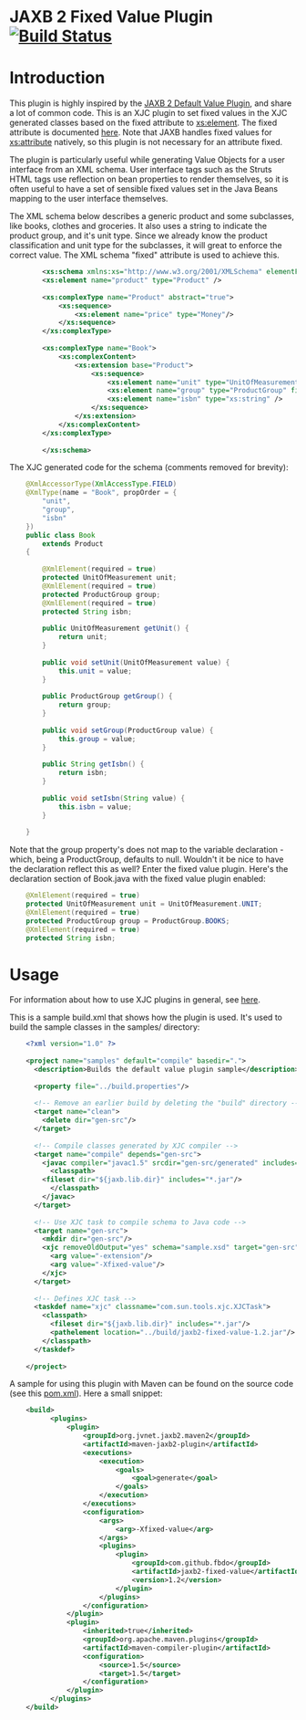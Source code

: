 JAXB 2 Fixed Value Plugin [![Build Status](https://buildhive.cloudbees.com/job/fbdo/job/jaxb2-fixed-value/badge/icon)](https://buildhive.cloudbees.com/job/fbdo/job/jaxb2-fixed-value/)
=================

# Introduction

This plugin is highly inspired by the [JAXB 2 Default Value Plugin](https://java.net/projects/jaxb2-commons/pages/Default-Value), and share a lot of common code. This is an XJC plugin to set fixed values in the XJC generated classes based on the fixed attribute to <xs:element>. The fixed attribute is documented [here](http://www.w3.org/TR/xmlschema-0/#OccurrenceConstraints). Note that JAXB handles fixed values for <xs:attribute> natively, so this plugin is not necessary for an attribute fixed.


The plugin is particularly useful while generating Value Objects for a user interface from an XML schema. User interface tags such as the Struts HTML tags use reflection on bean properties to render themselves, so it is often useful to have a set of sensible fixed values set in the Java Beans mapping to the user interface themselves.

The XML schema below describes a generic product and some subclasses, like books, clothes and groceries. It also uses a string to indicate the product group, and it's unit type. Since we already know the product classification and unit type for the subclasses, it will great to enforce the correct value. The XML schema "fixed" attribute is used to achieve this.

```xml
        <xs:schema xmlns:xs="http://www.w3.org/2001/XMLSchema" elementFormDefault="qualified">
        <xs:element name="product" type="Product" />
        
        <xs:complexType name="Product" abstract="true">
            <xs:sequence>
                <xs:element name="price" type="Money"/>
            </xs:sequence>
        </xs:complexType>
        
        <xs:complexType name="Book">
            <xs:complexContent>
                <xs:extension base="Product">
                    <xs:sequence>
                        <xs:element name="unit" type="UnitOfMeasurement" fixed="unit" />
                        <xs:element name="group" type="ProductGroup" fixed="Books"/>
                        <xs:element name="isbn" type="xs:string" />
                    </xs:sequence>
                </xs:extension>
            </xs:complexContent>
        </xs:complexType>
                
        </xs:schema>
```

The XJC generated code for the schema (comments removed for brevity):


```java
    @XmlAccessorType(XmlAccessType.FIELD)
    @XmlType(name = "Book", propOrder = {
        "unit",
        "group",
        "isbn"
    })
    public class Book
        extends Product
    {
    
        @XmlElement(required = true)
        protected UnitOfMeasurement unit;
        @XmlElement(required = true)
        protected ProductGroup group;
        @XmlElement(required = true)
        protected String isbn;
    
        public UnitOfMeasurement getUnit() {
            return unit;
        }
    
        public void setUnit(UnitOfMeasurement value) {
            this.unit = value;
        }
    
        public ProductGroup getGroup() {
            return group;
        }
    
        public void setGroup(ProductGroup value) {
            this.group = value;
        }
    
        public String getIsbn() {
            return isbn;
        }
    
        public void setIsbn(String value) {
            this.isbn = value;
        }
    
    }
```

Note that the group property's does not map to the variable declaration - which, being a ProductGroup, defaults to null. Wouldn't it be nice to have the declaration reflect this as well? Enter the fixed value plugin. Here's the declaration section of Book.java with the fixed value plugin enabled:

```java
    @XmlElement(required = true)
    protected UnitOfMeasurement unit = UnitOfMeasurement.UNIT;
    @XmlElement(required = true)
    protected ProductGroup group = ProductGroup.BOOKS;
    @XmlElement(required = true)
    protected String isbn;
```

# Usage

For information about how to use XJC plugins in general, see [here](http://weblogs.java.net/blog/kohsuke/archive/2005/06/writing_a_plugi.html).

This is a sample build.xml that shows how the plugin is used. It's used to build the sample classes in the samples/ directory:

```xml
    <?xml version="1.0" ?>
    
    <project name="samples" default="compile" basedir=".">
      <description>Builds the default value plugin sample</description>
    
      <property file="../build.properties"/>
    
      <!-- Remove an earlier build by deleting the "build" directory -->
      <target name="clean">
        <delete dir="gen-src"/>
      </target>
    
      <!-- Compile classes generated by XJC compiler -->
      <target name="compile" depends="gen-src">
        <javac compiler="javac1.5" srcdir="gen-src/generated" includes="*.java">
          <classpath>
    	<fileset dir="${jaxb.lib.dir}" includes="*.jar"/>
          </classpath>
        </javac>
      </target>
    
      <!-- Use XJC task to compile schema to Java code -->
      <target name="gen-src">
        <mkdir dir="gen-src"/>
        <xjc removeOldOutput="yes" schema="sample.xsd" target="gen-src">
          <arg value="-extension"/>
          <arg value="-Xfixed-value"/>
        </xjc>
      </target>
      
      <!-- Defines XJC task -->
      <taskdef name="xjc" classname="com.sun.tools.xjc.XJCTask">
        <classpath>
          <fileset dir="${jaxb.lib.dir}" includes="*.jar"/>
          <pathelement location="../build/jaxb2-fixed-value-1.2.jar"/>
        </classpath>
      </taskdef>
    
    </project>
```

A sample for using this plugin with Maven can be found on the source code (see this [pom.xml](https://github.com/fbdo/jaxb2-fixed-value/blob/master/src/it/fixedvalue-it/pom.xml)). Here a small snippet:

```xml
    <build>
          <plugins>
              <plugin>
                  <groupId>org.jvnet.jaxb2.maven2</groupId>
                  <artifactId>maven-jaxb2-plugin</artifactId>
                  <executions>
                      <execution>
                          <goals>
                              <goal>generate</goal>
                          </goals>
                      </execution>
                  </executions>
                  <configuration>
                      <args>
                          <arg>-Xfixed-value</arg>
                      </args>
                      <plugins>
                          <plugin>
                              <groupId>com.github.fbdo</groupId>
                              <artifactId>jaxb2-fixed-value</artifactId>
                              <version>1.2</version>
                          </plugin>
                      </plugins>
                  </configuration>
              </plugin>
              <plugin>
                  <inherited>true</inherited>
                  <groupId>org.apache.maven.plugins</groupId>
                  <artifactId>maven-compiler-plugin</artifactId>
                  <configuration>
                      <source>1.5</source>
                      <target>1.5</target>
                  </configuration>
              </plugin>
          </plugins>
    </build>
```